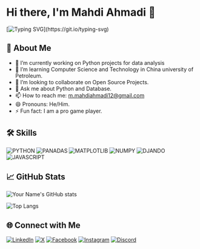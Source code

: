 # Hi there, I'm Mahdi Ahmadi 👋
[![Typing SVG](https://readme-typing-svg.demolab.com/?lines=Welcome+to+my+Github+page!;I+am+a+Data+Science+enthusiast!)](https://git.io/typing-svg)

## 🚀 About Me
- 🔭 I’m currently working on Python projects for data analysis
- 🌱 I’m learning Computer Science and Technology in China university of Petroleum.
- 👯 I’m looking to collaborate on Open Source Projects.
- 💬 Ask me about Python and Database.
- 📫 How to reach me: m.mahdiahmadi12@gmail.com
- 😄 Pronouns: He/Him.
- ⚡ Fun fact: I am a pro game player.
## 🛠 Skills
![PYTHON](https://img.shields.io/badge/python-yellow.svg?style=for-the-badge&logo=python&logoColor=blue)
![PANADAS](https://img.shields.io/badge/pandas-lightgray.svg?style=for-the-badge&logo=pandas&logoColor=blue)
![MATPLOTLIB](https://img.shields.io/badge/matplotlib-%23323330.svg?style=for-the-badge&logo=matplotlib&logoColor=green)
![NUMPY](https://img.shields.io/badge/numpy-blue.svg?style=for-the-badge&logo=numpy&logoColor=darkblue)
![DJANDO](https://img.shields.io/badge/django-black.svg?style=for-the-badge&logo=django&logoColor=white)
![JAVASCRIPT](https://img.shields.io/badge/javascript-yellow.svg?style=for-the-badge&logo=javascript&logoColor=black)



## 📈 GitHub Stats
![Your Name's GitHub stats](https://github-readme-stats.vercel.app/api?username=Mahdi-ZhangWei&show_icons=true&theme=radical)

![Top Langs](https://github-readme-stats.vercel.app/api/top-langs/?username=Mahdi-ZhangWei&layout=compact)

## 🌐 Connect with Me
[![LinkedIn](https://img.shields.io/badge/LinkedIn-blue?logo=linkedin)](https://www.linkedin.com/in/mah-ahmadi313)
[![X](https://img.shields.io/badge/X-blue?logo=x)](https://www.x.com/ahmadi_mah313)
[![Facebook](https://shields.io/badge/Facebook-blue?logo=facebook)](https://www.facebook.com/ahmadimah313)
[![Instagram](https://shields.io/badge/Instagram-blue?logo=instagram)](https://www.facebook.com/ahmadimah313)
[![Discord](https://shields.io/badge/Discord-blue?logo=Discord)](https://www.discord.com/channels/zhangwei0013)

<!---
Mahdi-ZhangWei/Mahdi-ZhangWei is a ✨ special ✨ repository because its `README.md` (this file) appears on your GitHub profile.
You can click the Preview link to take a look at your changes.
--->
